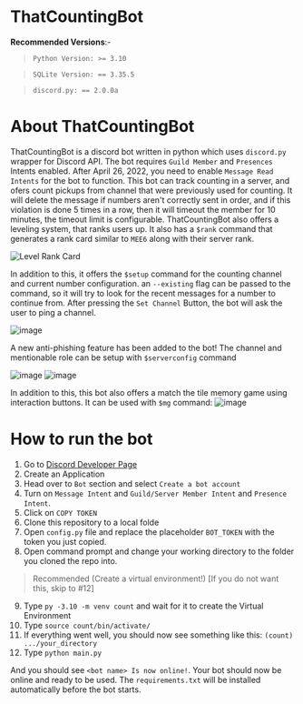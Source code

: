 # ThatCountingBot
 
__Recommended Versions__:-

> `Python Version: >= 3.10`

> `SQLite Version: == 3.35.5`

> `discord.py: == 2.0.0a`

# About ThatCountingBot

ThatCountingBot is a discord bot written in python which uses `discord.py` wrapper for Discord API. The bot requires `Guild Member` and `Presences` Intents enabled. After April 26, 2022, you need to enable `Message Read Intents` for the bot to function. This bot can track counting in a server, and ofers count pickups from channel that were previously used for counting. It will delete the message if numbers aren't correctly sent in order, and if this violation is done 5 times in a row, then it will timeout the member for 10 minutes, the timeout limit is configurable. ThatCountingBot also offers a leveling system, that ranks users up. It also has a `$rank` command that generates a rank card similar to `MEE6` along with their server rank. 

![Level Rank Card](https://user-images.githubusercontent.com/97220904/150376149-1138f182-2ef1-489e-aafa-347a824d56ed.png)

In addition to this, it offers the `$setup` command for the counting channel and current number configuration. an `--existing` flag can be passed to the command, so it will try to look for the recent messages for a number to continue from. After pressing the `Set Channel` Button, the bot will ask the user to ping a channel.

![image](https://user-images.githubusercontent.com/97220904/150377161-927efed4-1a31-4121-a7e2-4a359028dc7f.png)

A new anti-phishing feature has been added to the bot!
The channel and mentionable role can be setup with `$serverconfig` command

![image](https://user-images.githubusercontent.com/97220904/152598782-5dd297b1-2f49-486c-a7a3-e47a41d51746.png)
![image](https://user-images.githubusercontent.com/97220904/152598639-216ae029-767d-4710-a1f7-f70581cb9cda.png)

In addition to this, this bot also offers a match the tile memory game using interaction buttons. It can be used with `$mg` command:
![image](https://user-images.githubusercontent.com/97220904/152598676-63893c9f-ccdb-4daf-8d38-cb1720a56ff1.png)


# How to run the bot

1. Go to [Discord Developer Page](https://discord.com/developers/applications)
2. Create an Application
3. Head over to `Bot` section and select `Create a bot account`
4. Turn on `Message Intent` and `Guild/Server Member Intent` and `Presence Intent`.
5. Click on `COPY TOKEN`
6. Clone this repository to a local folde
7. Open `config.py` file and replace the placeholder `BOT_TOKEN` with the token you just copied.
8. Open command prompt and change your working directory to the folder you cloned the repo into.
> Recommended (Create a virtual environment!) [If you do not want this, skip to #12]
9. Type `py -3.10 -m venv count` and wait for it to create the Virtual Environment
10. Type `source count/bin/activate/`
11. If everything went well, you should now see something like this: `(count) .../your_directory`
12. Type `python main.py`

And you should see `<bot name> Is now online!`. Your bot should now be online and ready to be used. The `requirements.txt` will be installed automatically before the bot starts.
